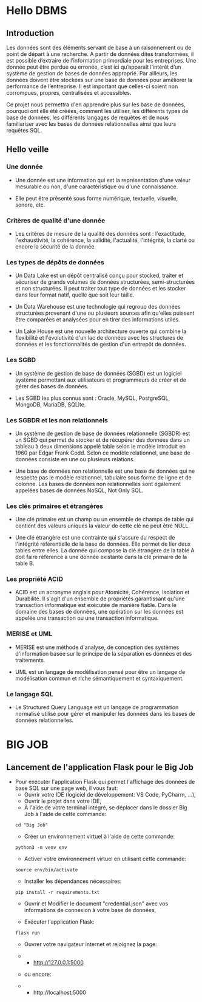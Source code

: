 # Hello DBMS

## Introduction

Les données sont des éléments servant de base à un raisonnement ou de point de départ à une recherche.
A partir de données dites transformées, il est possible d’extraire de l’information primordiale pour les entreprises.
Une donnée peut être perdue ou erronée, c’est ici qu’apparaît l’intérêt d’un système de gestion de bases de données approprié.
Par ailleurs, les données doivent être stockées sur une base de données pour améliorer la performance de l’entreprise.
Il est important que celles-ci soient non corrompues, propres, centralisées et accessibles.

Ce projet nous permettra d'en apprendre plus sur les base de données, pourquoi ont elle été créées, comment les utiliser, les différents types de base de données, les différents langages de requêtes et de nous familiariser avec les bases de données relationnelles ainsi que leurs requêtes SQL.

## Hello veille

### Une donnée

- Une donnée est une information qui est la représentation d'une valeur mesurable ou non, d'une caractéristique ou d'une connaissance.

- Elle peut être présenté sous forme numérique, textuelle, visuelle, sonore, etc.

### Critères de qualité d'une donnée

- Les critères de mesure de la qualité des données sont : l'exactitude, l'exhaustivité, la cohérence, la validité, l'actualité, l'intégrité, la clarté ou encore la sécurité de la donnée.

### Les types de dépôts de données

- Un Data Lake est un dépôt centralisé conçu pour stocked, traiter et sécuriser de grands volumes de données structurées, semi-structurées et non structurées. Il peut traiter tout type de données et les stocker dans leur format natif, quelle que soit leur taille.

- Un Data Warehouse est une technologie qui regroup des données structurées provenant d'une ou plusieurs sources afin qu'elles puissent être comparées et analysées pour en tirer des informations utiles.

- Un Lake House est une nouvelle architecture ouverte qui combine la flexibilité et l'évolutivité d'un lac de données avec les structures de données et les fonctionnalités de gestion d'un entrepôt de données.

### Les SGBD

- Un système de gestion de base de données (SGBD) est un logiciel système permettant aux utilisateurs et programmeurs de créer et de gérer des bases de données.

- Les SGBD les plus connus sont : Oracle, MySQL, PostgreSQL, MongoDB, MariaDB, SQLite.

### Les SGBDR et les non relationnels

- Un système de gestion de base de données relationnelle (SGBDR) est un SGBD qui permet de stocker et de récupérer des données dans un tableau à deux dimensions appelé table selon le modèle introduit en 1960 par Edgar Frank Codd. Selon ce modèle relationnel, une base de données consiste en une ou plusieurs relations.

- Une base de données non relationnelle est une base de données qui ne respecte pas le modèle relationnel, tabulaire sous forme de ligne et de colonne. Les bases de données non relationnelles sont également appelées bases de données NoSQL, Not Only SQL.

### Les clés primaires et étrangères

- Une clé primaire est un champ ou un ensemble de champs de table qui contient des valeurs uniques la valeur de cette clé ne peut être NULL.

- Une clé étrangère est une contrainte qui s'assure du respect de l'intégrité référentielle de la base de données. Elle permet de lier deux tables entre elles. La donnée qui compose la clé étrangère de la table A doit faire référence à une donnée existante dans la clé primaire de la table B.

### Les propriété ACID

- ACID est un acronyme anglais pour Atomicité, Cohérence, Isolation et Durabilité. Il s'agit d'un ensemble de propriétés garantissant qu'une transaction informatique est exécutée de manière fiable. Dans le domaine des bases de données, une opération sur les données est appelée une transaction ou une transaction informatique.

### MERISE et UML

- MERISE est une méthode d'analyse, de conception des systèmes d'information basée sur le principe de la séparation es données et des traitements.

- UML est un langage de modélisation pensé pour être un langage de modélisation commun et riche sémantiquement et syntaxiquement.

### Le langage SQL

- Le Structured Query Language est un langage de programmation normalisé utilisé pour gérer et manipuler les données dans les bases de données relationnelles.

# BIG JOB

## Lancement de l'application Flask pour le Big Job

- Pour exécuter l'application Flask qui permet l'affichage des données de base SQL sur une page web, il vous faut:
    - Ouvrir votre IDE (logiciel de développement: VS Code, PyCharm, ...),
    - Ouvrir le projet dans votre IDE,
    - À l'aide de votre terminal intégré, se déplacer dans le dossier Big Job à l'aide de cette commande: 
    ```shell
    cd "Big Job"
    ```
    - Créer un environnement virtuel à l'aide de cette commande:
    ```shell
    python3 -m venv env
    ```
    - Activer votre environnement virtuel en utilisant cette commande: 
    ```shell
    source env/bin/activate
    ```
    - Installer les dépendances nécessaires:
    ```shell
    pip install -r requirements.txt
    ```
    - Ouvrir et Modifier le document "credential.json" avec vos informations de connexion à votre base de données,

    - Exécuter l'application Flask:
    ```shell
    flask run
    ```
    - Ouvrer votre navigateur internet et rejoignez la page:

    - - http://127.0.0.1:5000
    
    - ou encore:
    
    - - http://localhost:5000